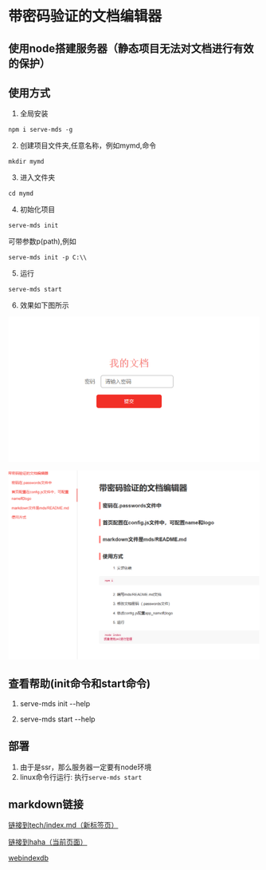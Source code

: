 # 带密码验证的文档编辑器

## 使用node搭建服务器（静态项目无法对文档进行有效的保护）



## 使用方式

1. 全局安装
```shell
npm i serve-mds -g
```

2. 创建项目文件夹,任意名称，例如mymd,命令
```shell
mkdir mymd
```

3. 进入文件夹
```shell
cd mymd
```

4. 初始化项目
```shell
serve-mds init
```

可带参数p(path),例如
```shell
serve-mds init -p C:\\
```

5. 运行
```shell
serve-mds start
```


6. 效果如下图所示

![image](static/s1.png)

![image](static/s2.png)


## 查看帮助(init命令和start命令)

1. serve-mds init --help

2. serve-mds start --help

## 部署

1. 由于是ssr，那么服务器一定要有node环境
2. linux命令行运行: 执行`serve-mds start`


## markdown链接

<a href="/mds-tech--index" target="_blank">链接到tech/index.md（新标签页）</a>

[链接到haha（当前页面）](/mds-haha)

[webindexdb](/mds-webindexdb)